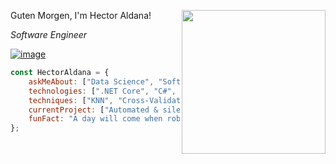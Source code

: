 Guten Morgen, I'm Hector Aldana! 
<img align='right' src="https://user-images.githubusercontent.com/48191716/113464872-edc43580-93fd-11eb-8113-8e59b30ab88d.png" width="230">
<p><em>Software Engineer</em></p>

[![image](https://user-images.githubusercontent.com/48191716/113465962-eacd4300-9405-11eb-8d57-2ff7aa829bd6.png)](https://www.linkedin.com/in/hector-aldana/)

```javascript
const HectorAldana = {
    askMeAbout: ["Data Science", "Software Engineering", "Systems Engineering","Full Stack Development"],
    technologies: [".NET Core", "C#", "T-SQL", "R", "Python"],
    techniques: ["KNN", "Cross-Validation", "Logistic Regression", "Linear Regression", "Decision Trees", "Support Vector Classifiers", "Artificial Neural Networks"],
    currentProject: ["Automated & silent printing of Certificates of Analysis for QA and Customers", "Interfacing Palletizer to SAP via http post w/JSON"],
    funFact: "A day will come when robots will have the right to vote..."
};
```
